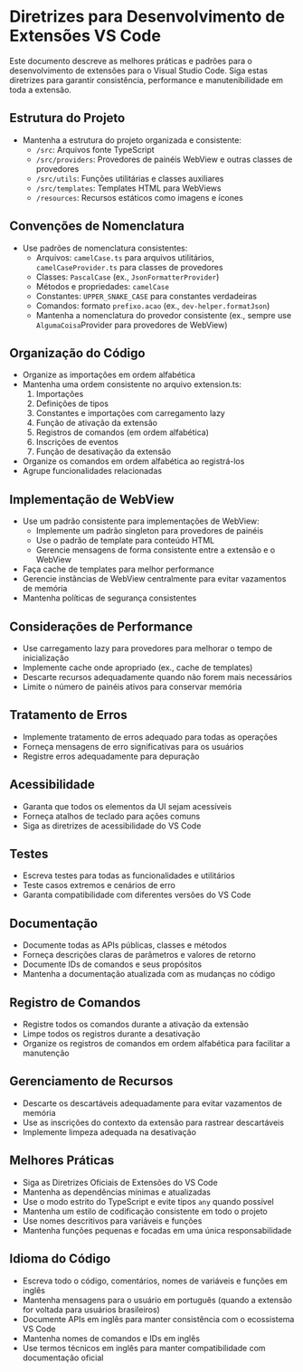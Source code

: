 # Diretrizes para Desenvolvimento de Extensões VS Code

Este documento descreve as melhores práticas e padrões para o desenvolvimento de extensões para o Visual Studio Code. Siga estas diretrizes para garantir consistência, performance e manutenibilidade em toda a extensão.

## Estrutura do Projeto

- Mantenha a estrutura do projeto organizada e consistente:
  - `/src`: Arquivos fonte TypeScript
  - `/src/providers`: Provedores de painéis WebView e outras classes de provedores
  - `/src/utils`: Funções utilitárias e classes auxiliares
  - `/src/templates`: Templates HTML para WebViews
  - `/resources`: Recursos estáticos como imagens e ícones

## Convenções de Nomenclatura

- Use padrões de nomenclatura consistentes:
  - Arquivos: `camelCase.ts` para arquivos utilitários, `camelCaseProvider.ts` para classes de provedores
  - Classes: `PascalCase` (ex., `JsonFormatterProvider`)
  - Métodos e propriedades: `camelCase`
  - Constantes: `UPPER_SNAKE_CASE` para constantes verdadeiras
  - Comandos: formato `prefixo.acao` (ex., `dev-helper.formatJson`)
  - Mantenha a nomenclatura do provedor consistente (ex., sempre use `AlgumaCoisa`Provider para provedores de WebView)

## Organização do Código

- Organize as importações em ordem alfabética
- Mantenha uma ordem consistente no arquivo extension.ts:
  1. Importações
  2. Definições de tipos
  3. Constantes e importações com carregamento lazy
  4. Função de ativação da extensão
  5. Registros de comandos (em ordem alfabética)
  6. Inscrições de eventos
  7. Função de desativação da extensão
- Organize os comandos em ordem alfabética ao registrá-los
- Agrupe funcionalidades relacionadas

## Implementação de WebView

- Use um padrão consistente para implementações de WebView:
  - Implemente um padrão singleton para provedores de painéis
  - Use o padrão de template para conteúdo HTML
  - Gerencie mensagens de forma consistente entre a extensão e o WebView
- Faça cache de templates para melhor performance
- Gerencie instâncias de WebView centralmente para evitar vazamentos de memória
- Mantenha políticas de segurança consistentes

## Considerações de Performance

- Use carregamento lazy para provedores para melhorar o tempo de inicialização
- Implemente cache onde apropriado (ex., cache de templates)
- Descarte recursos adequadamente quando não forem mais necessários
- Limite o número de painéis ativos para conservar memória

## Tratamento de Erros

- Implemente tratamento de erros adequado para todas as operações
- Forneça mensagens de erro significativas para os usuários
- Registre erros adequadamente para depuração

## Acessibilidade

- Garanta que todos os elementos da UI sejam acessíveis
- Forneça atalhos de teclado para ações comuns
- Siga as diretrizes de acessibilidade do VS Code

## Testes

- Escreva testes para todas as funcionalidades e utilitários
- Teste casos extremos e cenários de erro
- Garanta compatibilidade com diferentes versões do VS Code

## Documentação

- Documente todas as APIs públicas, classes e métodos
- Forneça descrições claras de parâmetros e valores de retorno
- Documente IDs de comandos e seus propósitos
- Mantenha a documentação atualizada com as mudanças no código

## Registro de Comandos

- Registre todos os comandos durante a ativação da extensão
- Limpe todos os registros durante a desativação
- Organize os registros de comandos em ordem alfabética para facilitar a manutenção

## Gerenciamento de Recursos

- Descarte os descartáveis adequadamente para evitar vazamentos de memória
- Use as inscrições do contexto da extensão para rastrear descartáveis
- Implemente limpeza adequada na desativação

## Melhores Práticas

- Siga as Diretrizes Oficiais de Extensões do VS Code
- Mantenha as dependências mínimas e atualizadas
- Use o modo estrito do TypeScript e evite tipos `any` quando possível
- Mantenha um estilo de codificação consistente em todo o projeto
- Use nomes descritivos para variáveis e funções
- Mantenha funções pequenas e focadas em uma única responsabilidade

## Idioma do Código

- Escreva todo o código, comentários, nomes de variáveis e funções em inglês
- Mantenha mensagens para o usuário em português (quando a extensão for voltada para usuários brasileiros)
- Documente APIs em inglês para manter consistência com o ecossistema VS Code
- Mantenha nomes de comandos e IDs em inglês
- Use termos técnicos em inglês para manter compatibilidade com documentação oficial
